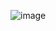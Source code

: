 ![image](https://github.com/softlabxsanjeev1/tic-tac-toe/assets/109661686/3dc7e4e4-58f1-493b-8b3d-6d504ecb2be0)
